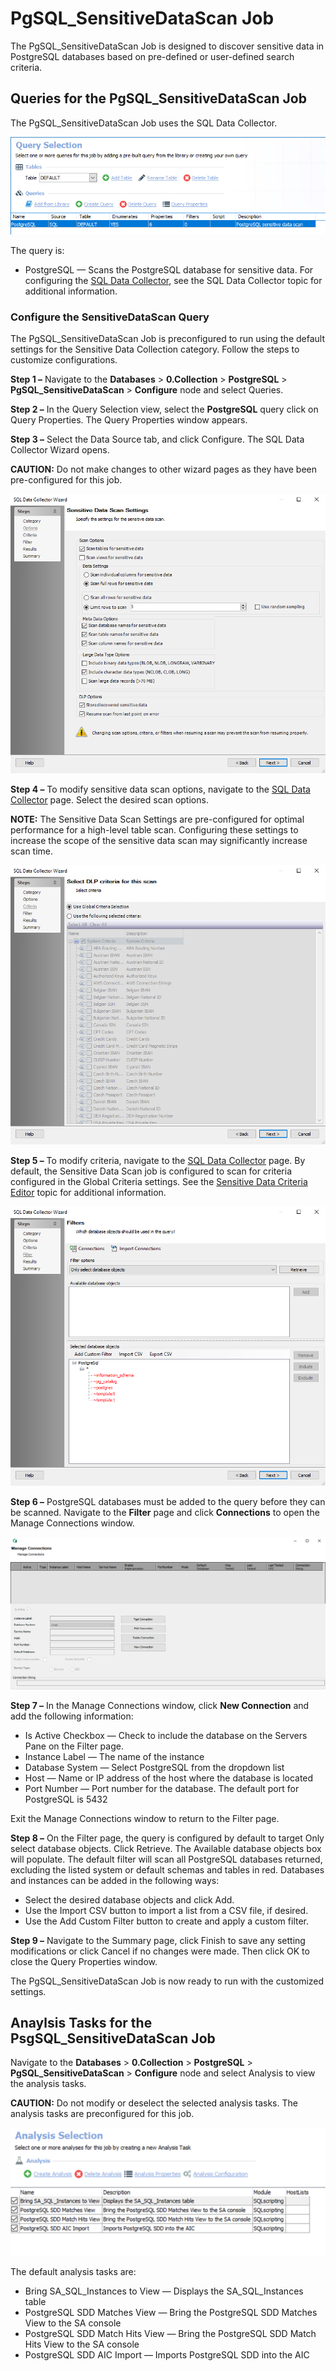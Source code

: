 # PgSQL\_SensitiveDataScan Job

The PgSQL\_SensitiveDataScan Job is designed to discover sensitive data in PostgreSQL databases based on pre-defined or user-defined search criteria.

## Queries for the PgSQL\_SensitiveDataScan Job

The PgSQL\_SensitiveDataScan Job uses the SQL Data Collector.

![Query Selection](/static/img/product_docs/accessanalyzer/accessanalyzer/enterpriseauditor/solutions/databases/postgresql/collection/sensitivedataquery.png)

The query is:

- PostgreSQL — Scans the PostgreSQL database for sensitive data. For configuring the [SQL Data Collector](/docs/product_docs/accessanalyzer/accessanalyzer/enterpriseauditor/admin/datacollector/sql/overview.md), see the SQL Data Collector topic for additional information.

### Configure the SensitiveDataScan Query

The PgSQL\_SensitiveDataScan Job is preconfigured to run using the default settings for the Sensitive Data Collection category. Follow the steps to customize configurations.

__Step 1 –__ Navigate to the __Databases__ > __0.Collection__ > __PostgreSQL__ > __PgSQL\_SensitiveDataScan__ > __Configure__ node and select Queries.

__Step 2 –__ In the Query Selection view, select the __PostgreSQL__ query click on Query Properties. The Query Properties window appears.

__Step 3 –__ Select the Data Source tab, and click Configure. The SQL Data Collector Wizard opens.

__CAUTION:__ Do not make changes to other wizard pages as they have been pre-configured for this job.

![Sensitive Data Scan Settings](/static/img/product_docs/accessanalyzer/accessanalyzer/enterpriseauditor/solutions/databases/postgresql/collection/datascanjobsettings.png)

__Step 4 –__ To modify sensitive data scan options, navigate to the [SQL Data Collector](/docs/product_docs/accessanalyzer/accessanalyzer/enterpriseauditor/admin/datacollector/sql/overview.md#SQL-Data-Collector) page. Select the desired scan options.

__NOTE:__ The Sensitive Data Scan Settings are pre-configured for optimal performance for a high-level table scan. Configuring these settings to increase the scope of the sensitive data scan may significantly increase scan time.

![Select DLP Criteria](/static/img/product_docs/accessanalyzer/accessanalyzer/enterpriseauditor/solutions/databases/postgresql/collection/sensitivedatascancriteria.png)

__Step 5 –__ To modify criteria, navigate to the [SQL Data Collector](/docs/product_docs/accessanalyzer/accessanalyzer/enterpriseauditor/admin/datacollector/sql/overview.md#SQL-Data-Collector) page. By default, the Sensitive Data Scan job is configured to scan for criteria configured in the Global Criteria settings. See the [Sensitive Data Criteria Editor](/docs/product_docs/accessanalyzer/accessanalyzer/enterpriseauditor/sensitivedatadiscovery/criteriaeditor/overview.md) topic for additional information.

![Filters page](/static/img/product_docs/accessanalyzer/accessanalyzer/enterpriseauditor/solutions/databases/postgresql/collection/sensitivedatascanfilter.png)

__Step 6 –__ PostgreSQL databases must be added to the query before they can be scanned. Navigate to the __Filter__ page and click __Connections__ to open the Manage Connections window.

![Manage Connections](/static/img/product_docs/accessanalyzer/accessanalyzer/enterpriseauditor/solutions/databases/postgresql/collection/manageconnectionspgsql.png)

__Step 7 –__ In the Manage Connections window, click __New Connection__ and add the following information:

- Is Active Checkbox — Check to include the database on the Servers Pane on the Filter page.
- Instance Label — The name of the instance
- Database System — Select PostgreSQL from the dropdown list
- Host — Name or IP address of the host where the database is located
- Port Number — Port number for the database. The default port for PostgreSQL is 5432

Exit the Manage Connections window to return to the Filter page.

__Step 8 –__ On the Filter page, the query is configured by default to target Only select database objects. Click Retrieve. The Available database objects box will populate. The default filter will scan all PostgreSQL databases returned, excluding the listed system or default schemas and tables in red. Databases and instances can be added in the following ways:

- Select the desired database objects and click Add.
- Use the Import CSV button to import a list from a CSV file, if desired.
- Use the Add Custom Filter button to create and apply a custom filter.

__Step 9 –__ Navigate to the Summary page, click Finish to save any setting modifications or click Cancel if no changes were made. Then click OK to close the Query Properties window.

The PgSQL\_SensitiveDataScan Job is now ready to run with the customized settings.

## Anaylsis Tasks for the PsgSQL\_SensitiveDataScan Job

Navigate to the __Databases__ > __0.Collection__ > __PostgreSQL__ > __PgSQL\_SensitiveDataScan__ > __Configure__ node and select Analysis to view the analysis tasks.

__CAUTION:__ Do not modify or deselect the selected analysis tasks. The analysis tasks are preconfigured for this job.

![Analysis Selection](/static/img/product_docs/accessanalyzer/accessanalyzer/enterpriseauditor/solutions/databases/postgresql/collection/sensitivedataanalysis.png)

The default analysis tasks are:

- Bring SA\_SQL\_Instances to View — Displays the SA\_SQL\_Instances table
- PostgreSQL SDD Matches View — Bring the PostgreSQL SDD Matches View to the SA console
- PostgreSQL SDD Match Hits View — Bring the PostgreSQL SDD Match Hits View to the SA console
- PostgreSQL SDD AIC Import — Imports PostgreSQL SDD into the AIC
